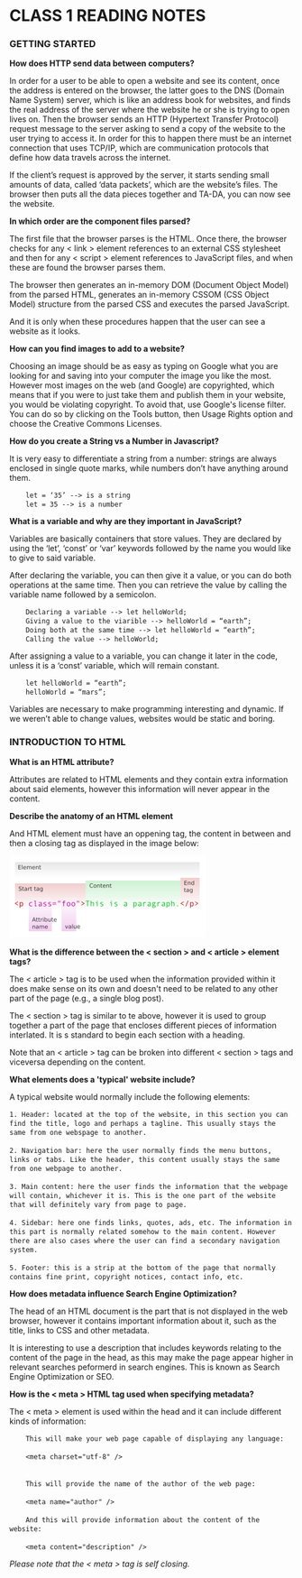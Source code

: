 # CLASS 1 READING NOTES

### GETTING STARTED


**How does HTTP send data between computers?**

In order for a user to be able to open a website and see its content, once the address is entered on the browser, the latter goes to the DNS (Domain Name System) server, which is like an address book for websites, and finds the real address of the server where the website he or she is trying to open lives on. Then the browser sends an HTTP (Hypertext Transfer Protocol) request message to the server asking to send a copy of the website to the user trying to access it. In order for this to happen there must be an internet connection that uses TCP/IP, which are communication protocols that define how data travels across the internet.

If the client’s request is approved by the server, it starts sending small amounts of data, called ‘data packets’, which are the website’s files. The browser then puts all the data pieces together and TA-DA, you can now see the website.  


**In which order are the component files parsed?**

The first file that the browser parses is the HTML. Once there, the browser checks for any < link > element references to an external CSS stylesheet and then for any < script > element references to JavaScript files, and when these are found the browser parses them.

The browser then generates an in-memory DOM (Document Object Model) from the parsed HTML, generates an in-memory CSSOM (CSS Object Model) structure from the parsed CSS and executes the parsed JavaScript.

And it is only when these procedures happen that the user can see a website as it looks.


**How can you find images to add to a website?**

Choosing an image should be as easy as typing on Google what you are looking for and saving into your computer the image you like the most. However most images on the web (and Google) are copyrighted, which means that if you were to just take them and publish them in your website, you would be violating copyright. To avoid that, use Google's license filter. You can do so by clicking on the Tools button, then Usage Rights option and choose the Creative Commons Licenses.


**How do you create a String vs a Number in Javascript?**

It is very easy to differentiate a string from a number: strings are always enclosed in single quote marks, while numbers don’t have anything around them.

        let = ‘35’ --> is a string 
        let = 35 --> is a number


**What is a variable and why are they important in JavaScript?**

Variables are basically containers that store values. They are declared by using the ‘let’, ‘const’ or ‘var’ keywords followed by the name you would like to give to said variable.

After declaring the variable, you can then give it a value, or you can do both operations at the same time. Then you can retrieve the value by calling the variable name followed by a semicolon.

        Declaring a variable --> let helloWorld;
        Giving a value to the viarible --> helloWorld = “earth”;
        Doing both at the same time --> let helloWorld = “earth”;
        Calling the value --> helloWorld;

After assigning a value to a variable, you can change it later in the code, unless it is a ‘const’ variable, which will remain constant.

        let helloWorld = “earth”;
        helloWorld = “mars”;

Variables are necessary to make programming interesting and dynamic. If we weren’t able to change values, websites would be static and boring.


### INTRODUCTION TO HTML


**What is an HTML attribute?**

Attributes are related to HTML elements and they contain extra information about said elements, however this information will never appear in the content.



**Describe the anatomy of an HTML element**

And HTML element must have an oppening tag, the content in between and then a closing tag as displayed in the image below:

![HTML element example](HTML_element_structure.png)


**What is the difference between the < section > and < article > element tags?**

The < article > tag is to be used when the information provided within it does make sense on its own and doesn't need to be related to any other part of the page (e.g., a single blog post).

The < section > tag is similar to te above, however it is used to group together a part of the page that encloses different pieces of information interlated. It is s standard to begin each section with a heading.

Note that an < article > tag can be broken into different < section > tags and viceversa depending on the content.


**What elements does a 'typical' website include?**

A typical website would normally include the following elements:

    1. Header: located at the top of the website, in this section you can find the title, logo and perhaps a tagline. This usually stays the same from one webspage to another.

    2. Navigation bar: here the user normally finds the menu buttons, links or tabs. Like the header, this content usually stays the same from one webpage to another.

    3. Main content: here the user finds the information that the webpage will contain, whichever it is. This is the one part of the website that will definitely vary from page to page.

    4. Sidebar: here one finds links, quotes, ads, etc. The information in this part is normally related somehow to the main content. However there are also cases where the user can find a secondary navigation system. 

    5. Footer: this is a strip at the bottom of the page that normally contains fine print, copyright notices, contact info, etc.


**How does metadata influence Search Engine Optimization?**

The head of an HTML document is the part that is not displayed in the web browser, however it contains important information about it, such as the title, links to CSS and other metadata.

It is interesting to use a description that includes keywords relating to the content of the page in the head, as this may make the page appear higher in relevant searches peformerd in search engines. This is known as Search Engine Optimization or SEO.


**How is the < meta > HTML tag used when specifying metadata?**

The < meta > element is used within the head and it can include different kinds of information:

        This will make your web page capable of displaying any language: 

        <meta charset="utf-8" /> 
        
        
        This will provide the name of the author of the web page:

        <meta name="author" />

        And this will provide information about the content of the website:

        <meta content="description" /> 

*Please note that the < meta > tag is self closing.*

